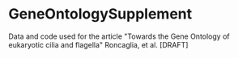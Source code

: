 # GeneOntologySupplement
Data and code used for the article "Towards the Gene Ontology of eukaryotic cilia and flagella" Roncaglia, et al. [DRAFT]
